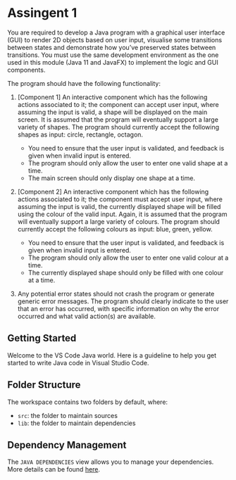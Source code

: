 # Assingent 1

You are required to develop a Java program with a graphical user interface (GUI) to render 2D objects based on user input, visualise some transitions between states and demonstrate how you’ve preserved states between transitions. You must use the same development environment as the one used in this module (Java 11 and JavaFX) to implement the logic and GUI components.

The program should have the following functionality:

1. [Component 1] An interactive component which has the following actions associated to it; the component can accept user input, where assuming the input is valid, a shape will be displayed on the main screen. It is assumed that the program will eventually support a large variety of shapes. The program should currently accept the following shapes as input: circle, rectangle, octagon.

   - You need to ensure that the user input is validated, and feedback is given when invalid input is entered.
   - The program should only allow the user to enter one valid shape at a time.
   - The main screen should only display one shape at a time.

2. [Component 2] An interactive component which has the following actions associated to it; the component must accept user input, where assuming the input is valid, the currently displayed shape will be filled using the colour of the valid input. Again, it is assumed that the program will eventually support a large variety of colours. The program should currently accept the following colours as input: blue, green, yellow.

   - You need to ensure that the user input is validated, and feedback is given when invalid input is entered.
   - The program should only allow the user to enter one valid colour at a time.
   - The currently displayed shape should only be filled with one colour at a time.

3. Any potential error states should not crash the program or generate generic error messages. The program should clearly indicate to the user that an error has occurred, with specific information on why the error occurred and what valid action(s) are available.

## Getting Started

Welcome to the VS Code Java world. Here is a guideline to help you get started to write Java code in Visual Studio Code.

## Folder Structure

The workspace contains two folders by default, where:

- `src`: the folder to maintain sources
- `lib`: the folder to maintain dependencies

## Dependency Management

The `JAVA DEPENDENCIES` view allows you to manage your dependencies. More details can be found [here](https://github.com/microsoft/vscode-java-pack/blob/master/release-notes/v0.9.0.md#work-with-jar-files-directly).
